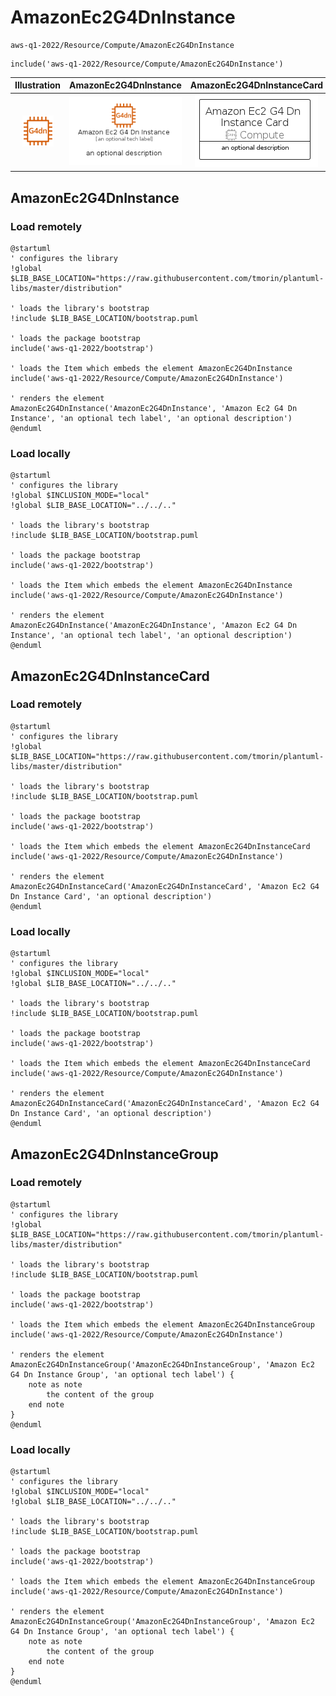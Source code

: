 # AmazonEc2G4DnInstance


```text
aws-q1-2022/Resource/Compute/AmazonEc2G4DnInstance
```

```text
include('aws-q1-2022/Resource/Compute/AmazonEc2G4DnInstance')
```



| Illustration | AmazonEc2G4DnInstance | AmazonEc2G4DnInstanceCard | AmazonEc2G4DnInstanceGroup |
| :---: | :---: | :---: | :---: |
| ![illustration for Illustration](../../../aws-q1-2022/Resource/Compute/AmazonEc2G4DnInstance.png) | ![illustration for AmazonEc2G4DnInstance](../../../aws-q1-2022/Resource/Compute/AmazonEc2G4DnInstance.Local.png) | ![illustration for AmazonEc2G4DnInstanceCard](../../../aws-q1-2022/Resource/Compute/AmazonEc2G4DnInstanceCard.Local.png) | ![illustration for AmazonEc2G4DnInstanceGroup](../../../aws-q1-2022/Resource/Compute/AmazonEc2G4DnInstanceGroup.Local.png) |




## AmazonEc2G4DnInstance

### Load remotely
```plantuml
@startuml
' configures the library
!global $LIB_BASE_LOCATION="https://raw.githubusercontent.com/tmorin/plantuml-libs/master/distribution"

' loads the library's bootstrap
!include $LIB_BASE_LOCATION/bootstrap.puml

' loads the package bootstrap
include('aws-q1-2022/bootstrap')

' loads the Item which embeds the element AmazonEc2G4DnInstance
include('aws-q1-2022/Resource/Compute/AmazonEc2G4DnInstance')

' renders the element
AmazonEc2G4DnInstance('AmazonEc2G4DnInstance', 'Amazon Ec2 G4 Dn Instance', 'an optional tech label', 'an optional description')
@enduml
```

### Load locally
```plantuml
@startuml
' configures the library
!global $INCLUSION_MODE="local"
!global $LIB_BASE_LOCATION="../../.."

' loads the library's bootstrap
!include $LIB_BASE_LOCATION/bootstrap.puml

' loads the package bootstrap
include('aws-q1-2022/bootstrap')

' loads the Item which embeds the element AmazonEc2G4DnInstance
include('aws-q1-2022/Resource/Compute/AmazonEc2G4DnInstance')

' renders the element
AmazonEc2G4DnInstance('AmazonEc2G4DnInstance', 'Amazon Ec2 G4 Dn Instance', 'an optional tech label', 'an optional description')
@enduml
```

## AmazonEc2G4DnInstanceCard

### Load remotely
```plantuml
@startuml
' configures the library
!global $LIB_BASE_LOCATION="https://raw.githubusercontent.com/tmorin/plantuml-libs/master/distribution"

' loads the library's bootstrap
!include $LIB_BASE_LOCATION/bootstrap.puml

' loads the package bootstrap
include('aws-q1-2022/bootstrap')

' loads the Item which embeds the element AmazonEc2G4DnInstanceCard
include('aws-q1-2022/Resource/Compute/AmazonEc2G4DnInstance')

' renders the element
AmazonEc2G4DnInstanceCard('AmazonEc2G4DnInstanceCard', 'Amazon Ec2 G4 Dn Instance Card', 'an optional description')
@enduml
```

### Load locally
```plantuml
@startuml
' configures the library
!global $INCLUSION_MODE="local"
!global $LIB_BASE_LOCATION="../../.."

' loads the library's bootstrap
!include $LIB_BASE_LOCATION/bootstrap.puml

' loads the package bootstrap
include('aws-q1-2022/bootstrap')

' loads the Item which embeds the element AmazonEc2G4DnInstanceCard
include('aws-q1-2022/Resource/Compute/AmazonEc2G4DnInstance')

' renders the element
AmazonEc2G4DnInstanceCard('AmazonEc2G4DnInstanceCard', 'Amazon Ec2 G4 Dn Instance Card', 'an optional description')
@enduml
```

## AmazonEc2G4DnInstanceGroup

### Load remotely
```plantuml
@startuml
' configures the library
!global $LIB_BASE_LOCATION="https://raw.githubusercontent.com/tmorin/plantuml-libs/master/distribution"

' loads the library's bootstrap
!include $LIB_BASE_LOCATION/bootstrap.puml

' loads the package bootstrap
include('aws-q1-2022/bootstrap')

' loads the Item which embeds the element AmazonEc2G4DnInstanceGroup
include('aws-q1-2022/Resource/Compute/AmazonEc2G4DnInstance')

' renders the element
AmazonEc2G4DnInstanceGroup('AmazonEc2G4DnInstanceGroup', 'Amazon Ec2 G4 Dn Instance Group', 'an optional tech label') {
    note as note
        the content of the group
    end note
}
@enduml
```

### Load locally
```plantuml
@startuml
' configures the library
!global $INCLUSION_MODE="local"
!global $LIB_BASE_LOCATION="../../.."

' loads the library's bootstrap
!include $LIB_BASE_LOCATION/bootstrap.puml

' loads the package bootstrap
include('aws-q1-2022/bootstrap')

' loads the Item which embeds the element AmazonEc2G4DnInstanceGroup
include('aws-q1-2022/Resource/Compute/AmazonEc2G4DnInstance')

' renders the element
AmazonEc2G4DnInstanceGroup('AmazonEc2G4DnInstanceGroup', 'Amazon Ec2 G4 Dn Instance Group', 'an optional tech label') {
    note as note
        the content of the group
    end note
}
@enduml
```


